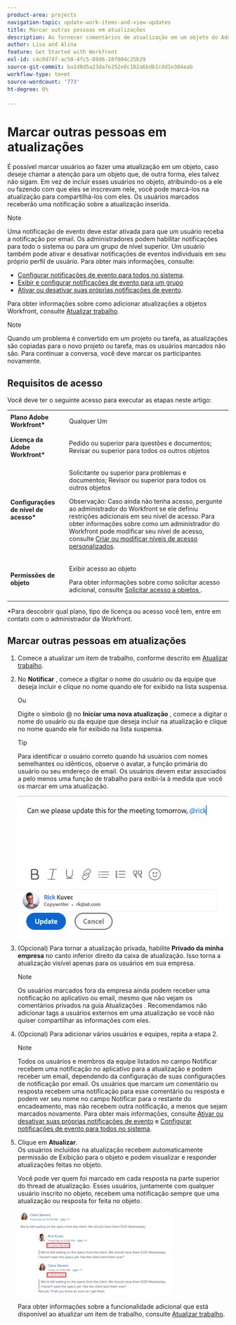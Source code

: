 ```yaml
---
product-area: projects
navigation-topic: update-work-items-and-view-updates
title: Marcar outras pessoas em atualizações
description: Ao fornecer comentários de atualização em um objeto do Adobe Workfront, todos os usuários do projeto podem ver as informações enviadas. No entanto, pode haver momentos em que os usuários que não estão no projeto se beneficiem de visualizar essas informações. Em vez de incluir esses usuários no projeto, você pode marcá-los na atualização para compartilhá-los com eles. Os usuários marcados receberão uma notificação de evento.
author: Lisa and Alina
feature: Get Started with Workfront
exl-id: c4c0d74f-ac50-4fc5-89d6-28f004c25b29
source-git-commit: ba1d8d5a23da7e252e8c182a6bdb1cdd1e304eab
workflow-type: tm+mt
source-wordcount: '773'
ht-degree: 0%

---
```


# Marcar outras pessoas em atualizações

<!--take "Beta" references out when we remove the beta-->

<!-- Drafted for commenting experience: 

<!--
<span class="preview">The highlighted information on this page refers to functionality not yet generally available. It is available only in the Preview environment.</span> 

>[!NOTE]
>
>We are currently redesigning the commenting experience in Adobe Workfront.
>For more information about the new updating experience, see [New commenting experience](../updating-work-items-and-viewing-updates/unified-commenting-experience.md). 
>
>You can access the new design for the following objects:
> * <span class="preview">Issues, when enabling the commenting Beta. </span>
> * Goals
>   The new commenting experience is the default for goals. You must have an additional license to access Workfront Goals. For more information, see [Requirements to uses Workfront Goals](../../workfront-goals/goal-management/access-needed-for-wf-goals.md). 

-->
É possível marcar usuários ao fazer uma atualização em um objeto, caso deseje chamar a atenção para um objeto que, de outra forma, eles talvez não sigam.
Em vez de incluir esses usuários no objeto, atribuindo-os a ele ou fazendo com que eles se inscrevam nele, você pode marcá-los na atualização para compartilhá-los com eles. Os usuários marcados receberão uma notificação sobre a atualização inserida.

>[!NOTE]
>
>Uma notificação de evento deve estar ativada para que um usuário receba a notificação por email. Os administradores podem habilitar notificações para todo o sistema ou para um grupo de nível superior. Um usuário também pode ativar e desativar notificações de eventos individuais em seu próprio perfil de usuário. Para obter mais informações, consulte:
>
>* [Configurar notificações de evento para todos no sistema](../../administration-and-setup/manage-workfront/emails/configure-event-notifications-for-everyone-in-the-system.md).
>* [Exibir e configurar notificações de evento para um grupo](../../administration-and-setup/manage-groups/create-and-manage-groups/view-and-configure-event-notifications-group.md)
>* [Ativar ou desativar suas próprias notificações de evento](../../workfront-basics/using-notifications/activate-or-deactivate-your-own-event-notifications.md).
>


Para obter informações sobre como adicionar atualizações a objetos Workfront, consulte [Atualizar trabalho](../../workfront-basics/updating-work-items-and-viewing-updates/update-work.md).

>[!NOTE]
>
>Quando um problema é convertido em um projeto ou tarefa, as atualizações são copiadas para o novo projeto ou tarefa, mas os usuários marcados não são. Para continuar a conversa, você deve marcar os participantes novamente.

## Requisitos de acesso

Você deve ter o seguinte acesso para executar as etapas neste artigo:

<table style="table-layout:auto"> 
 <col> 
 </col> 
 <col> 
 </col> 
 <tbody> 
  <tr> 
   <td role="rowheader"><strong>Plano Adobe Workfront*</strong></td> 
   <td> <p>Qualquer Um</p> </td> 
  </tr> 
  <tr> 
   <td role="rowheader"><strong>Licença da Adobe Workfront*</strong></td> 
   <td> <p>Pedido ou superior para questões e documentos; Revisar ou superior para todos os outros objetos</p> </td> 
  </tr> 
  <tr> 
   <td role="rowheader"><strong>Configurações de nível de acesso*</strong></td> 
   <td> <p>Solicitante ou superior para problemas e documentos; Revisor ou superior para todos os outros objetos</p> <p>Observação: Caso ainda não tenha acesso, pergunte ao administrador do Workfront se ele definiu restrições adicionais em seu nível de acesso. Para obter informações sobre como um administrador do Workfront pode modificar seu nível de acesso, consulte <a href="../../administration-and-setup/add-users/configure-and-grant-access/create-modify-access-levels.md" class="MCXref xref">Criar ou modificar níveis de acesso personalizados</a>.</p> </td> 
  </tr> 
  <tr> 
   <td role="rowheader"><strong>Permissões de objeto</strong></td> 
   <td> <p>Exibir acesso ao objeto</p> <p>Para obter informações sobre como solicitar acesso adicional, consulte <a href="../../workfront-basics/grant-and-request-access-to-objects/request-access.md" class="MCXref xref">Solicitar acesso a objetos </a>.</p> </td> 
  </tr> 
 </tbody> 
</table>

*Para descobrir qual plano, tipo de licença ou acesso você tem, entre em contato com o administrador da Workfront.

## Marcar outras pessoas em atualizações

<!--
Tagging others in an update differs depending on which experience and which object you select.

### Tag others on updates in the current Updates section
-->

1. Comece a atualizar um item de trabalho, conforme descrito em [Atualizar trabalho](../../workfront-basics/updating-work-items-and-viewing-updates/update-work.md).
1. No **Notificar** , comece a digitar o nome do usuário ou da equipe que deseja incluir e clique no nome quando ele for exibido na lista suspensa.

   Ou

   Digite o símbolo @ no **Iniciar uma nova atualização** , comece a digitar o nome do usuário ou da equipe que deseja incluir na atualização e clique no nome quando ele for exibido na lista suspensa.

   >[!TIP]
   >
   >Para identificar o usuário correto quando há usuários com nomes semelhantes ou idênticos, observe o avatar, a função primária do usuário ou seu endereço de email. Os usuários devem estar associados a pelo menos uma função de trabalho para exibi-la à medida que você os marcar em uma atualização.

   ![](assets/tag-users-in-update.png)

1. (Opcional) Para tornar a atualização privada, habilite **Privado da minha empresa** no canto inferior direito da caixa de atualização. Isso torna a atualização visível apenas para os usuários em sua empresa.

   >[!NOTE]
   >
   >Os usuários marcados fora da empresa ainda podem receber uma notificação no aplicativo ou email, mesmo que não vejam os comentários privados na guia Atualizações . Recomendamos não adicionar tags a usuários externos em uma atualização se você não quiser compartilhar as informações com eles.

1. (Opcional) Para adicionar vários usuários e equipes, repita a etapa 2.

   >[!NOTE]
   >
   >Todos os usuários e membros da equipe listados no campo Notificar recebem uma notificação no aplicativo para a atualização e podem receber um email, dependendo da configuração de suas configurações de notificação por email. Os usuários que marcam um comentário ou resposta recebem uma notificação para esse comentário ou resposta e podem ver seu nome no campo Notificar para o restante do encadeamento, mas não recebem outra notificação, a menos que sejam marcados novamente. Para obter mais informações, consulte [Ativar ou desativar suas próprias notificações de evento](../../workfront-basics/using-notifications/activate-or-deactivate-your-own-event-notifications.md) e [Configurar notificações de evento para todos no sistema](../../administration-and-setup/manage-workfront/emails/configure-event-notifications-for-everyone-in-the-system.md).

1. Clique em **Atualizar**.\
   Os usuários incluídos na atualização recebem automaticamente permissão de Exibição para o objeto e podem visualizar e responder atualizações feitas no objeto.

   Você pode ver quem foi marcado em cada resposta na parte superior do thread de atualização. Esses usuários, juntamente com qualquer usuário inscrito no objeto, recebem uma notificação sempre que uma atualização ou resposta for feita no objeto.

   ![](assets/tagging-transparency-350x192.png)

   Para obter informações sobre a funcionalidade adicional que está disponível ao atualizar um item de trabalho, consulte [Atualizar trabalho](../../workfront-basics/updating-work-items-and-viewing-updates/update-work.md).

<!--
<div class="preview">

### Tag others on updates in the commenting Beta experience

1. Begin updating a work item, as described in [Update work](../../workfront-basics/updating-work-items-and-viewing-updates/update-work.md).
1. In the **Tag people or teams** field, begin typing the name of the user or team you want to include, then click the name when it appears in the drop-down list.

   <!- ********************* this doesn't seem to work in Beta - keep drafted for now: 
   Or

   Type the @ symbol in the **Start a new update** area, begin typing the name of the user or team you want to include on the update, then click the name when it appears in the drop-down list. ************close draft

   >[!TIP]
   >
   >To identify the correct user when there are users with similar or identical names, notice the avatar, the user's Primary Role, or their email address. Users must be associated with at least one job role to view it as you tag them in an update.

   ![](assets/tag-others-unified-commenting.png)

      <!-******************* this might not be there for issues yet - keep drafted if not: 
      1. (Optional) To make the update private, enable **Private to my company** in the lower-right corner of the update box. This makes the update visible just to users in your company.

         >[!NOTE]
         >
         >* This option displays only when the user is associated with a Company.
         >* Tagged users outside the company could still receive an in-app notification or email, even though they will not see the private comments on the Updates tab. We recommend not to tag external users on an update if you do not want to share the information with them. - ************close draft 
      
1. (Optional) To add multiple users and teams, repeat step 2.

   >[!NOTE]
   >
   >All users and team members listed in the "Tag people or teams" field receive an in-app notification for the update and might receive an email, depending on the configuration of their email notification settings. Users who tag themselves in a comment or reply receive a notification for that comment or reply and can see their name in listed as a member of the thread for the remainder of the thread, but they do not receive another notification unless they tag themselves again. For more information, see [Activate or deactivate your own event notifications](../../workfront-basics/using-notifications/activate-or-deactivate-your-own-event-notifications.md) and [Configure event notifications for everyone in the system](../../administration-and-setup/manage-workfront/emails/configure-event-notifications-for-everyone-in-the-system.md).

1. Click **Submit**.  
   Users included in the update are automatically granted View permission to the object and can view and respond to updates made to the object.

   You can see who has been tagged in each reply under the text of the update, in the Members area. These users, along with any users subscribed to the object, receive a notification whenever an update or reply is made on the object.
1. (Optional) Cick the number of members included in the update to display a list of entities that the update you entered is shared with. 

   ![](assets/members-icons-expanded-unshimmed.png)

   For information about the additional functionality that is available when updating a work item, see [Update work](../../workfront-basics/updating-work-items-and-viewing-updates/update-work.md).

-->